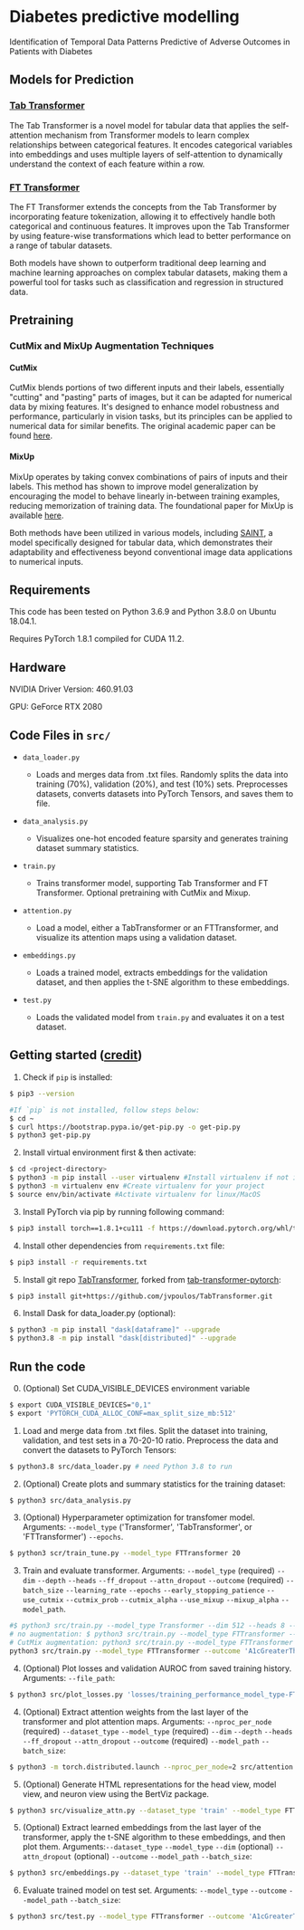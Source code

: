 # Diabetes predictive modelling
Identification of Temporal Data Patterns Predictive of Adverse Outcomes in Patients with Diabetes

## Models for Prediction

### [Tab Transformer](https://github.com/lucidrains/tab-transformer-pytorch)
The Tab Transformer is a novel model for tabular data that applies the self-attention mechanism from Transformer models to learn complex relationships between categorical features. It encodes categorical variables into embeddings and uses multiple layers of self-attention to dynamically understand the context of each feature within a row.

### [FT Transformer](https://github.com/lucidrains/tab-transformer-pytorch?tab=readme-ov-file#ft-transformer)
The FT Transformer extends the concepts from the Tab Transformer by incorporating feature tokenization, allowing it to effectively handle both categorical and continuous features. It improves upon the Tab Transformer by using feature-wise transformations which lead to better performance on a range of tabular datasets.

Both models have shown to outperform traditional deep learning and machine learning approaches on complex tabular datasets, making them a powerful tool for tasks such as classification and regression in structured data.

## Pretraining

### CutMix and MixUp Augmentation Techniques

#### CutMix
CutMix blends portions of two different inputs and their labels, essentially "cutting" and "pasting" parts of images, but it can be adapted for numerical data by mixing features. It's designed to enhance model robustness and performance, particularly in vision tasks, but its principles can be applied to numerical data for similar benefits. The original academic paper can be found [here](https://arxiv.org/abs/1905.04899).
<!-- For details on implementing CutMix in PyTorch, see [PyTorch's documentation](https://pytorch.org/vision/main/generated/torchvision.transforms.v2.CutMix.html) and its [use cases](https://pytorch.org/vision/main/auto_examples/transforms/plot_cutmix_mixup.html#sphx-glr-auto-examples-transforms-plot-cutmix-mixup-py).  -->

#### MixUp
MixUp operates by taking convex combinations of pairs of inputs and their labels. This method has shown to improve model generalization by encouraging the model to behave linearly in-between training examples, reducing memorization of training data. The foundational paper for MixUp is available [here](https://arxiv.org/abs/1710.09412).
<!-- For PyTorch implementation details, refer to [PyTorch's MixUp documentation](https://pytorch.org/vision/main/generated/torchvision.transforms.v2.MixUp.html).  -->

Both methods have been utilized in various models, including [SAINT](https://arxiv.org/abs/2106.01342), a model specifically designed for tabular data, which demonstrates their adaptability and effectiveness beyond conventional image data applications to numerical inputs. 

## Requirements

This code has been tested on Python 3.6.9 and Python 3.8.0 on Ubuntu 18.04.1.

Requires PyTorch 1.8.1 compiled for CUDA 11.2.

## Hardware

NVIDIA Driver Version: 460.91.03

GPU: GeForce RTX 2080

## Code Files in `src/`

- `data_loader.py`
	- Loads and merges data from .txt files. Randomly splits the data into training (70%), validation (20%), and test (10%) sets. Preprocesses datasets, converts datasets into PyTorch Tensors, and saves them to file.

- `data_analysis.py`
	- Visualizes one-hot encoded feature sparsity and generates training dataset summary statistics.

- `train.py`
	- Trains transformer model, supporting Tab Transformer and FT Transformer. Optional pretraining with CutMix and Mixup. 

- `attention.py`
	- Load a model, either a TabTransformer or an FTTransformer, and visualize its attention maps using a validation dataset.

- `embeddings.py`
	- Loads a trained model, extracts embeddings for the validation dataset, and then applies the t-SNE algorithm to these embeddings.

- `test.py`
	- Loads the validated model from `train.py` and evaluates it on a test dataset.

## Getting started ([credit](https://gist.github.com/Ravi2712/47f070a6578153d3caee92bb67134963))

1. Check if `pip` is installed:
```bash
$ pip3 --version

#If `pip` is not installed, follow steps below:
$ cd ~
$ curl https://bootstrap.pypa.io/get-pip.py -o get-pip.py
$ python3 get-pip.py
```

2. Install virtual environment first & then activate:
```bash
$ cd <project-directory>
$ python3 -m pip install --user virtualenv #Install virtualenv if not installed in your system
$ python3 -m virtualenv env #Create virtualenv for your project
$ source env/bin/activate #Activate virtualenv for linux/MacOS
```

3. Install PyTorch via pip by running following command:
```bash
$ pip3 install torch==1.8.1+cu111 -f https://download.pytorch.org/whl/torch_stable.html
```

4. Install other dependencies from `requirements.txt` file:
```bash
$ pip3 install -r requirements.txt
```

5. Install git repo [TabTransformer](https://github.com/jvpoulos/TabTransformer), forked from [tab-transformer-pytorch](https://github.com/lucidrains/tab-transformer-pytorch):
```bash
$ pip3 install git+https://github.com/jvpoulos/TabTransformer.git
```

6. Install Dask for data_loader.py (optional):

```bash
$ python3 -m pip install "dask[dataframe]" --upgrade
$ python3.8 -m pip install "dask[distributed]" --upgrade
```
## Run the code

0.  (Optional) Set CUDA_VISIBLE_DEVICES environment variable
```bash
$ export CUDA_VISIBLE_DEVICES="0,1" 
$ export 'PYTORCH_CUDA_ALLOC_CONF=max_split_size_mb:512'
```

1. Load and merge data from .txt files. Split the dataset into training, validation, and test sets in a 70-20-10 ratio. Preprocess the data and convert the datasets to PyTorch Tensors:

```bash
$ python3.8 src/data_loader.py # need Python 3.8 to run
```

2. (Optional) Create plots and summary statistics for the training dataset:

```bash
$ python3 src/data_analysis.py
``` 
3. (Optional) Hyperparameter optimization for transfomer model. Arguments: `--model_type` ('Transformer', 'TabTransformer', or 'FTTransformer') `--epochs`.

```bash
$ python3 scr/train_tune.py --model_type FTTransformer 20
```

3. Train and evaluate transformer. Arguments: `--model_type` (required) `--dim` `--depth` `--heads` `--ff_dropout` `--attn_dropout` `--outcome` (required) `--batch_size` `--learning_rate` `--epochs` `--early_stopping_patience` `--use_cutmix`  `--cutmix_prob`  `--cutmix_alpha`  `--use_mixup` `--mixup_alpha`  `--model_path`.

```bash
#$ python3 src/train.py --model_type Transformer --dim 512 --heads 8 --dropout 0.0 --outcome 'A1cGreaterThan7' --batch_size 128 --epochs 200 --disable_early_stopping
# no augmentation: $ python3 src/train.py --model_type FTTransformer --dim 128 --attn_dropout 0.0 --outcome 'A1cGreaterThan7' --batch_size 16 --epochs 100 --early_stopping_patience 10 --run_id 'bnymues5' --wandb_path 'model_weights/FTTransformer_dim128_dim3_heads8_fdr0.1_adr0.0_el6_dl6_ffdim2048_dr0.1_A1cGreaterThan7_bs16_lr0.001_ep24_esFalse_esp10_rs42_cmp0.3_cml10_umfalse_ma0.2_ucfalse_best.pth'
# CutMix augmentation: python3 src/train.py --model_type FTTransformer --dim 128 --attn_dropout 0.0 --ff_dropout 0.0  --outcome 'A1cGreaterThan7' --batch_size 16 --epochs 100 --early_stopping_patience 10 --run_id '8zthc8tx' --wandb_path 'model_weights/FTTransformer_dim128_dim3_heads8_fdr0.0_adr0.0_el6_dl6_ffdim2048_dr0.1_A1cGreaterThan7_bs16_lr0.001_ep24_esFalse_esp10_rs42_cmp0.3_cml10_umfalse_ma0.2_ucfalse_best.pth' 
python3 src/train.py --model_type FTTransformer --outcome 'A1cGreaterThan7' --batch_size 8 --epochs 200 --disable_early_stopping
```

4. (Optional) Plot losses and validation AUROC from saved training history. Arguments: `--file_path`:

```bash
$ python3 src/plot_losses.py 'losses/training_performance_model_type-FTTransformer_dim-128_attn_dropout-0_1_outcome-A1cGreaterThan7_batch_size-8_lr-0_1_ep-24_esp-10_cutmix_prob-0_3_cutmix_alpha-10_use_mixup-false_mixup_alpha-0_2_use_cutmix-true.pkl'
```

4. (Optional) Extract attention weights from the last layer of the transformer and plot attention maps. Arguments: `--nproc_per_node` (required) `--dataset_type` `--model_type` (required) `--dim` `--depth` `--heads` `--ff_dropout` `--attn_dropout` `--outcome` (required) `--model_path` `--batch_size`:

```bash
$ python3 -m torch.distributed.launch --nproc_per_node=2 src/attention.py --dataset_type 'train' --model_type FTTransformer --dim 128 --depth 3 --heads 8 --attn_dropout 0.0 --outcome 'A1cGreaterThan7' --model_path 'model_weights/FTTransformer_dim128_dim3_heads8_fdr0.0_adr0.0_el6_dl6_ffdim2048_dr0.1_A1cGreaterThan7_bs16_lr0.001_ep24_esFalse_esp10_rs42_cmp0.3_cml10_umfalse_ma0.2_ucfalse_best.pth' --batch_size 16
```

5. (Optional) Generate HTML representations for the head view, model view, and neuron view using the BertViz package.
```bash
$ python3 src/visualize_attn.py --dataset_type 'train' --model_type FTTransformer --dim 128 --depth 3 --heads 8 --attn_dropout 0.0 --ff_dropout 0.0 --model_path 'model_weights/FTTransformer_dim128_dim3_heads8_fdr0.0_adr0.0_el6_dl6_ffdim2048_dr0.1_A1cGreaterThan7_bs16_lr0.001_ep24_esFalse_esp10_rs42_cmp0.3_cml10_umfalse_ma0.2_ucfalse_best.pth'
```

5. (Optional) Extract learned embeddings from the last layer of the transformer, apply the t-SNE algorithm to these embeddings, and then plot them. Arguments:`--dataset_type` `--model_type` `--dim` (optional)  `--attn_dropout` (optional) `--outcome`  `--model_path` `--batch_size`:

```bash
$ python3 src/embeddings.py --dataset_type 'train' --model_type FTTransformer --dim 128 --depth 3 --heads 8 --attn_dropout 0.0 --outcome 'A1cGreaterThan7' --model_path 'model_weights/FTTransformer_dim128_dim3_heads8_fdr0.0_adr0.0_el6_dl6_ffdim2048_dr0.1_A1cGreaterThan7_bs16_lr0.001_ep24_esFalse_esp10_rs42_cmp0.3_cml10_umfalse_ma0.2_ucfalse_best.pth' --batch_size 16 
```

6. Evaluate trained model on test set. Arguments: `--model_type` `--outcome`  `--model_path` `--batch_size`:

```bash
$ python3 src/test.py --model_type FTTransformer --outcome 'A1cGreaterThan7' --model_path 'model_weights/FTTransformer_dim128_dim3_heads8_fdr0.0_adr0.0_el6_dl6_ffdim2048_dr0.1_A1cGreaterThan7_bs16_lr0.001_ep24_esFalse_esp10_rs42_cmp0.3_cml10_umfalse_ma0.2_ucfalse_best.pth' --batch_size 16
```